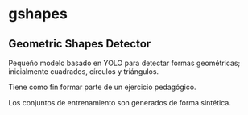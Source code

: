 # gshapes

Geometric Shapes Detector
-------------------------

Pequeño modelo basado en YOLO para detectar formas geométricas;
inicialmente cuadrados, círculos y triángulos.

Tiene como fin formar parte de un ejercicio pedagógico.

Los conjuntos de entrenamiento son generados de forma sintética.
